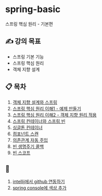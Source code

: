 # spring-basic
스프링 핵심 원리 - 기본편


## ✍️ 강의 목표
- 스프링 기본 기능
- 스프링 핵심 원리
- 객체 지향 설계

## 📋 목차
1. [객체 지향 설계와 스프링](https://github.com/muyaaho/spring-basic/blob/main/docs/01%20%EA%B0%9D%EC%B2%B4%20%EC%A7%80%ED%96%A5%20%EC%84%A4%EA%B3%84%EC%99%80%20%EC%8A%A4%ED%94%84%EB%A7%81.md)
2. [스프링 핵심 원리 이해1 - 예제 만들기](https://github.com/muyaaho/spring-basic/blob/main/docs/02%20%EC%8A%A4%ED%94%84%EB%A7%81%20%ED%95%B5%EC%8B%AC%20%EC%9B%90%EB%A6%AC%20%EC%9D%B4%ED%95%B41%20-%20%EC%98%88%EC%A0%9C%20%EB%A7%8C%EB%93%A4%EA%B8%B0.md)
3. [스프링 핵심 원리 이해2 - 객체 지향 원리 적용](https://github.com/muyaaho/spring-basic/blob/main/docs/03%20%EC%8A%A4%ED%94%84%EB%A7%81%20%ED%95%B5%EC%8B%AC%20%EC%9B%90%EB%A6%AC%20%EC%9D%B4%ED%95%B42%20-%20%EA%B0%9D%EC%B2%B4%20%EC%A7%80%ED%96%A5%20%EC%9B%90%EB%A6%AC%20%EC%A0%81%EC%9A%A9.md)
4. [스프링 컨테이너와 스프링 빈](https://github.com/muyaaho/spring-basic/blob/main/docs/04%20%EC%8A%A4%ED%94%84%EB%A7%81%20%EC%BB%A8%ED%85%8C%EC%9D%B4%EB%84%88%EC%99%80%20%EC%8A%A4%ED%94%84%EB%A7%81%20%EB%B9%88.md)
5. [싱글톤 컨테이너](https://github.com/muyaaho/spring-basic/blob/main/docs/05%20%EC%8B%B1%EA%B8%80%ED%86%A4%20%EC%BB%A8%ED%85%8C%EC%9D%B4%EB%84%88.md)
6. [컴포넌트 스캔](https://github.com/muyaaho/spring-basic/blob/main/docs/06%20%EC%BB%B4%ED%8F%AC%EB%84%8C%ED%8A%B8%20%EC%8A%A4%EC%BA%94.md)
7. [의존관계 자동 주입](https://github.com/muyaaho/spring-basic/blob/main/docs/07%20%EC%9D%98%EC%A1%B4%EA%B4%80%EA%B3%84%20%EC%9E%90%EB%8F%99%20%EC%A3%BC%EC%9E%85.md)
8. [빈 생명주기 콜백](https://github.com/muyaaho/spring-basic/blob/main/docs/08%20%EB%B9%88%20%EC%83%9D%EB%AA%85%EC%A3%BC%EA%B8%B0%20%EC%BD%9C%EB%B0%B1.md)
9. [빈 스코프](https://github.com/muyaaho/spring-basic/blob/main/docs/09%20%EB%B9%88%20%EC%8A%A4%EC%BD%94%ED%94%84.md)


## 🐛
1. [intellij에서 github 연동하기](https://github.com/muyaaho/spring-basic/blob/main/docs/Intellij%EC%97%90%EC%84%9C%20github%20%EC%97%B0%EB%8F%99%ED%95%98%EA%B8%B0.md)
2. [spring console에 색상 추가](https://github.com/muyaaho/spring-basic/blob/main/docs/spring%20console%EC%97%90%20%EC%83%89%EC%83%81%20%EC%B6%94%EA%B0%80.md)
